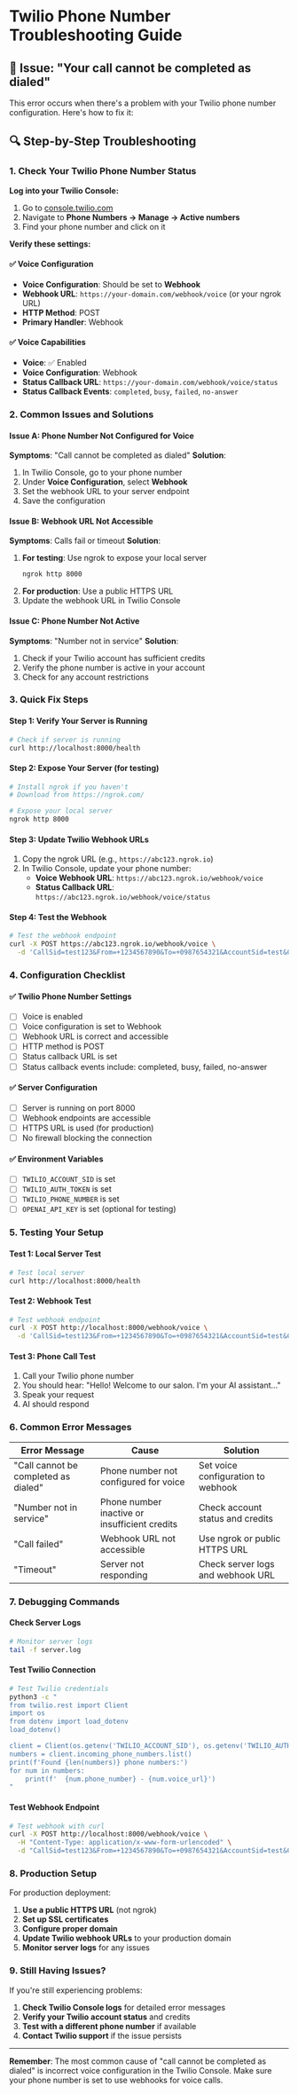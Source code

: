 # Twilio Phone Number Troubleshooting Guide

## 🚨 Issue: "Your call cannot be completed as dialed"

This error occurs when there's a problem with your Twilio phone number configuration. Here's how to fix it:

## 🔍 Step-by-Step Troubleshooting

### 1. Check Your Twilio Phone Number Status

**Log into your Twilio Console:**
1. Go to [console.twilio.com](https://console.twilio.com)
2. Navigate to **Phone Numbers → Manage → Active numbers**
3. Find your phone number and click on it

**Verify these settings:**

#### ✅ Voice Configuration
- **Voice Configuration**: Should be set to **Webhook**
- **Webhook URL**: `https://your-domain.com/webhook/voice` (or your ngrok URL)
- **HTTP Method**: POST
- **Primary Handler**: Webhook

#### ✅ Voice Capabilities
- **Voice**: ✅ Enabled
- **Voice Configuration**: Webhook
- **Status Callback URL**: `https://your-domain.com/webhook/voice/status`
- **Status Callback Events**: `completed`, `busy`, `failed`, `no-answer`

### 2. Common Issues and Solutions

#### Issue A: Phone Number Not Configured for Voice
**Symptoms**: "Call cannot be completed as dialed"
**Solution**:
1. In Twilio Console, go to your phone number
2. Under **Voice Configuration**, select **Webhook**
3. Set the webhook URL to your server endpoint
4. Save the configuration

#### Issue B: Webhook URL Not Accessible
**Symptoms**: Calls fail or timeout
**Solution**:
1. **For testing**: Use ngrok to expose your local server
   ```bash
   ngrok http 8000
   ```
2. **For production**: Use a public HTTPS URL
3. Update the webhook URL in Twilio Console

#### Issue C: Phone Number Not Active
**Symptoms**: "Number not in service"
**Solution**:
1. Check if your Twilio account has sufficient credits
2. Verify the phone number is active in your account
3. Check for any account restrictions

### 3. Quick Fix Steps

#### Step 1: Verify Your Server is Running
```bash
# Check if server is running
curl http://localhost:8000/health
```

#### Step 2: Expose Your Server (for testing)
```bash
# Install ngrok if you haven't
# Download from https://ngrok.com/

# Expose your local server
ngrok http 8000
```

#### Step 3: Update Twilio Webhook URLs
1. Copy the ngrok URL (e.g., `https://abc123.ngrok.io`)
2. In Twilio Console, update your phone number:
   - **Voice Webhook URL**: `https://abc123.ngrok.io/webhook/voice`
   - **Status Callback URL**: `https://abc123.ngrok.io/webhook/voice/status`

#### Step 4: Test the Webhook
```bash
# Test the webhook endpoint
curl -X POST https://abc123.ngrok.io/webhook/voice \
  -d 'CallSid=test123&From=+1234567890&To=+0987654321&AccountSid=test&CallStatus=ringing'
```

### 4. Configuration Checklist

#### ✅ Twilio Phone Number Settings
- [ ] Voice is enabled
- [ ] Voice configuration is set to Webhook
- [ ] Webhook URL is correct and accessible
- [ ] HTTP method is POST
- [ ] Status callback URL is set
- [ ] Status callback events include: completed, busy, failed, no-answer

#### ✅ Server Configuration
- [ ] Server is running on port 8000
- [ ] Webhook endpoints are accessible
- [ ] HTTPS URL is used (for production)
- [ ] No firewall blocking the connection

#### ✅ Environment Variables
- [ ] `TWILIO_ACCOUNT_SID` is set
- [ ] `TWILIO_AUTH_TOKEN` is set
- [ ] `TWILIO_PHONE_NUMBER` is set
- [ ] `OPENAI_API_KEY` is set (optional for testing)

### 5. Testing Your Setup

#### Test 1: Local Server Test
```bash
# Test local server
curl http://localhost:8000/health
```

#### Test 2: Webhook Test
```bash
# Test webhook endpoint
curl -X POST http://localhost:8000/webhook/voice \
  -d 'CallSid=test123&From=+1234567890&To=+0987654321&AccountSid=test&CallStatus=ringing'
```

#### Test 3: Phone Call Test
1. Call your Twilio phone number
2. You should hear: "Hello! Welcome to our salon. I'm your AI assistant..."
3. Speak your request
4. AI should respond

### 6. Common Error Messages

| Error Message | Cause | Solution |
|---------------|-------|----------|
| "Call cannot be completed as dialed" | Phone number not configured for voice | Set voice configuration to webhook |
| "Number not in service" | Phone number inactive or insufficient credits | Check account status and credits |
| "Call failed" | Webhook URL not accessible | Use ngrok or public HTTPS URL |
| "Timeout" | Server not responding | Check server logs and webhook URL |

### 7. Debugging Commands

#### Check Server Logs
```bash
# Monitor server logs
tail -f server.log
```

#### Test Twilio Connection
```bash
# Test Twilio credentials
python3 -c "
from twilio.rest import Client
import os
from dotenv import load_dotenv
load_dotenv()

client = Client(os.getenv('TWILIO_ACCOUNT_SID'), os.getenv('TWILIO_AUTH_TOKEN'))
numbers = client.incoming_phone_numbers.list()
print(f'Found {len(numbers)} phone numbers:')
for num in numbers:
    print(f'  {num.phone_number} - {num.voice_url}')
"
```

#### Test Webhook Endpoint
```bash
# Test webhook with curl
curl -X POST http://localhost:8000/webhook/voice \
  -H "Content-Type: application/x-www-form-urlencoded" \
  -d "CallSid=test123&From=+1234567890&To=+0987654321&AccountSid=test&CallStatus=ringing"
```

### 8. Production Setup

For production deployment:

1. **Use a public HTTPS URL** (not ngrok)
2. **Set up SSL certificates**
3. **Configure proper domain**
4. **Update Twilio webhook URLs** to your production domain
5. **Monitor server logs** for any issues

### 9. Still Having Issues?

If you're still experiencing problems:

1. **Check Twilio Console logs** for detailed error messages
2. **Verify your Twilio account status** and credits
3. **Test with a different phone number** if available
4. **Contact Twilio support** if the issue persists

---

**Remember**: The most common cause of "call cannot be completed as dialed" is incorrect voice configuration in the Twilio Console. Make sure your phone number is set to use webhooks for voice calls. 